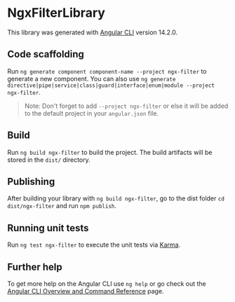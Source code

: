 # NgxFilterLibrary

This library was generated with [Angular CLI](https://github.com/angular/angular-cli) version 14.2.0.

## Code scaffolding

Run `ng generate component component-name --project ngx-filter` to generate a new component. You can also use `ng generate directive|pipe|service|class|guard|interface|enum|module --project ngx-filter`.
> Note: Don't forget to add `--project ngx-filter` or else it will be added to the default project in your `angular.json` file. 

## Build

Run `ng build ngx-filter` to build the project. The build artifacts will be stored in the `dist/` directory.

## Publishing

After building your library with `ng build ngx-filter`, go to the dist folder `cd dist/ngx-filter` and run `npm publish`.

## Running unit tests

Run `ng test ngx-filter` to execute the unit tests via [Karma](https://karma-runner.github.io).

## Further help

To get more help on the Angular CLI use `ng help` or go check out the [Angular CLI Overview and Command Reference](https://angular.io/cli) page.
